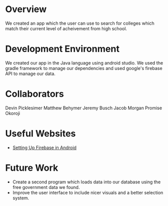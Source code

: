 # Overview

We created an app which the user can use to search for colleges which match their current level of acheivement from high school. 

# Development Environment

We created our app in the Java language using android studio. We used the gradle framework to manage our dependencies and used google's firebase API to manage our data.

# Collaborators

Devin Picklesimer
Matthew Behymer
Jeremy Busch
Jacob Morgan
Promise Okoroji

# Useful Websites

* [Setting Up Firebase in Android](https://firebase.google.com/docs/android/setup)

# Future Work

* Create a second program which loads data into our database using the free government data we found. 
* Improve the user interface to include nicer visuals and a better selection system.
